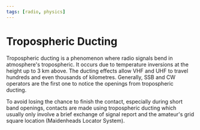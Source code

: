 ```yaml
---
tags: [radio, physics]
---
```


# Tropospheric Ducting

Tropospheric ducting is a phenomenon where radio signals bend in atmosphere's
tropospheric. It occurs due to temperature inversions at the height up to 3 km
above. The ducting effects allow VHF and UHF to travel hundreds and even
thousands of kilometres. Generally, SSB and CW operators are the first one to
notice the openings from tropospheric ducting.

To avoid losing the chance to finish the contact, especially during short band
openings, contacts are made using tropospheric ducting which usually only
involve a brief exchange of signal report and the amateur's grid square location
(Maidenheads Locator System).
